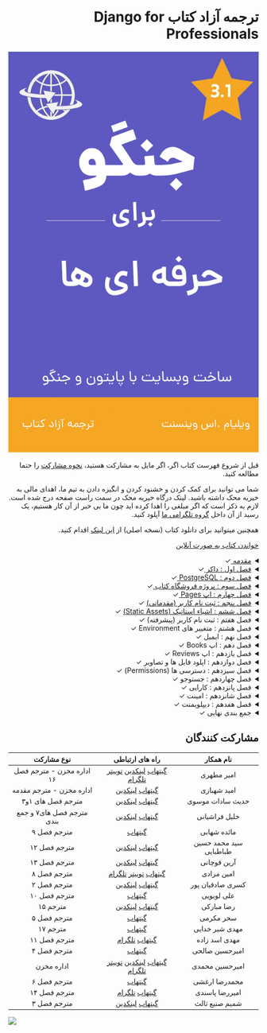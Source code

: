 <h1 dir="rtl"> ترجمه آزاد کتاب  Django for Professionals</h1>

![Cover Book](cover.jpg)


<div dir="rtl">

قبل از شروع فهرست کتاب اگر، اگر مایل به مشارکت هستید، [نحوه مشارکت](https://github.com/mthri/dfp-persian/blob/main/CONTRIBUTING.md) را حتما مطالعه کنید.

شما می توانید برای کمک کردن و خشنود کردن و انگیزه دادن به تیم ما، اهدای مالی به خیریه محک داشته باشید.
لینک درگاه خیریه محک در سمت راست صفحه درج شده است. لازم به ذکر است که اگر مبلغی را اهدا کرده اید چون ما بی خبر از آن کار هستیم، یک رسید از آن داخل [گروه تلگرامی ما](https://t.me/dfp_farsi) آپلود کنید.

همچنین میتوانید برای دانلود کتاب (نسخه اصلی) از [این لینک](https://github.com/mthri/dfp-persian/raw/main/book/Django_for_Professionals_Production_websites_with_Python_and_Django.pdf) اقدام کنید.

[خواندن کتاب به صورت آنلاین](https://github.com/mthri/dfp-persian/blob/main/book/Django_for_Professionals_Production_websites_with_Python_and_Django.pdf)
  
<details>
  <summary><a href="https://github.com/ftg-iran/dfp-persian/tree/main/0-%20Introduction#%D9%85%D9%82%D8%AF%D9%85%D9%87">مقدمه </a> ✓</summary>
  <br/>
    
  - <a href="https://github.com/mthri/dfp-persian/tree/main/0-%20Introduction#%D9%BE%DB%8C%D8%B4%D9%86%DB%8C%D8%A7%D8%B2-%D9%87%D8%A7">پیشنیاز ها </a> ✓
  - <a href="https://github.com/mthri/dfp-persian/tree/main/0-%20Introduction#%D8%B3%D8%A7%D8%AE%D8%AA%D8%A7%D8%B1-%DA%A9%D8%AA%D8%A7%D8%A8">ساختار کتاب </a> ✓
  - <a href="https://github.com/mthri/dfp-persian/tree/main/0-%20Introduction#%D8%A2%D8%B1%D8%A7%DB%8C%D8%B4-%DA%A9%D8%AA%D8%A7%D8%A8">آرایش کتاب </a> ✓
  - <a href="https://github.com/mthri/dfp-persian/tree/main/0-%20Introduction#%D9%88%DB%8C%D8%B1%D8%A7%DB%8C%D8%B4%DA%AF%D8%B1-%D9%85%D8%AA%D9%86">ادیتور متن </a> ✓
  - <a href="https://github.com/mthri/dfp-persian/tree/main/0-%20Introduction#%D8%AC%D9%85%D8%B9-%D8%A8%D9%86%D8%AF%DB%8C">نتیجه گیری </a> ✓
    
</details>
  
  
<details>
  <summary><a href="https://github.com/mthri/dfp-persian/tree/main/1-%20Docker#%D8%AF%D8%A7%DA%A9%D8%B1">فصل اول : داکر </a> ✓</summary>
  <br/>

  - <a href="https://github.com/mthri/dfp-persian/tree/main/1-%20Docker#%D8%AF%D8%A7%DA%A9%D8%B1-%DA%86%DB%8C%D8%B3%D8%AA">داکر چیست </a> ✓
  - <a href="https://github.com/mthri/dfp-persian/tree/main/1-%20Docker#%DA%A9%D8%A7%D9%86%D8%AA%DB%8C%D9%86%D8%B1-%D9%87%D8%A7-containers-%D8%AF%D8%B1-%D9%85%D9%82%D8%A7%DB%8C%D8%B3%D9%87-%D8%A8%D8%A7-%D9%85%D8%AD%DB%8C%D8%B7-%D9%87%D8%A7%DB%8C-%D9%85%D8%AC%D8%A7%D8%B2%DB%8C">تفاوت کانتینر ها و Virtual Environments </a> ✓
  - <a href="https://github.com/mthri/dfp-persian/tree/main/1-%20Docker#%D9%86%D8%B5%D8%A8-%D8%AF%D8%A7%DA%A9%D8%B1">نصب داکر </a> ✓
  - <a href="https://github.com/mthri/dfp-persian/tree/main/1-%20Docker#hello-world">Hello World با داکر </a> ✓
  - <a href="https://github.com/mthri/dfp-persian/tree/main/1-%20Docker#%D8%AC%D9%86%DA%AF%D9%88-hello-world">Hello World با جنگو </a> ✓
  - <a href="https://github.com/mthri/dfp-persian/tree/main/1-%20Docker#%D8%A7%D9%BE-pages">اپ pages </a> ✓
  - <a href="https://github.com/mthri/dfp-persian/tree/main/1-%20Docker#%D8%A7%DB%8C%D9%85%DB%8C%D8%AC-%D9%87%D8%A7-%DA%A9%D8%A7%D9%86%D8%AA%DB%8C%D9%86%D8%B1-%D9%87%D8%A7-%D9%88-%D9%85%DB%8C%D8%B2%D8%A8%D8%A7%D9%86%DB%8C-%D8%AF%D8%A7%DA%A9%D8%B1">تصاویر و کانتینر ها و میزبانی داکر </a> ✓
  - <a href="https://github.com/mthri/dfp-persian/tree/main/1-%20Docker#%DA%AF%DB%8C%D8%AA">گیت </a> ✓
  - <a href="https://github.com/mthri/dfp-persian/tree/main/1-%20Docker#%D9%86%D8%AA%DB%8C%D8%AC%D9%87-%DA%AF%DB%8C%D8%B1%DB%8C">جمع بندی </a> ✓

</details>

<details>
  <summary><a href="https://github.com/mthri/dfp-persian/tree/main/2-%20PostgreSQL#%D9%81%D8%B5%D9%84-%D8%AF%D9%88%D9%85--postgresql">فصل دوم : PostgreSQL </a> ✓</summary>
  <br/>
  
  - <a href="https://github.com/mthri/dfp-persian/tree/main/2-%20PostgreSQL#%D8%B4%D8%B1%D9%88%D8%B9-%D8%A8%D9%87-%DA%A9%D8%A7%D8%B1">شروع به کار </a> ✓
  - <a href="https://github.com/mthri/dfp-persian/tree/main/2-%20PostgreSQL#docker">داکر ✓ </a>
  - <a href="https://github.com/mthri/dfp-persian/tree/main/2-%20PostgreSQL#%D8%AD%D8%A7%D9%84%D8%AA-%D8%AA%D9%81%DA%A9%DB%8C%DA%A9-%D8%B4%D8%AF%D9%87-detached-mode">حالت تفکیک شده (Detached Mode) </a> ✓
  - <a href="https://github.com/mthri/dfp-persian/tree/main/2-%20PostgreSQL#postgresql">PostgreSQL </a> ✓
  - <a href="https://github.com/mthri/dfp-persian/tree/main/2-%20PostgreSQL#settings">تنظیمات </a> ✓
  - <a href="https://github.com/mthri/dfp-persian/tree/main/2-%20PostgreSQL#psycopg">Psycopg </a> ✓
  - <a href="https://github.com/mthri/dfp-persian/tree/main/2-%20PostgreSQL#%D8%AF%DB%8C%D8%AA%D8%A7%D8%A8%DB%8C%D8%B3-%D8%AC%D8%AF%DB%8C%D8%AF">دیتابیس جدید </a> ✓
  - <a href="https://github.com/mthri/dfp-persian/tree/main/2-%20PostgreSQL#%DA%AF%DB%8C%D8%AA">گیت </a> ✓
  - <a href="https://github.com/mthri/dfp-persian/tree/main/2-%20PostgreSQL#%D9%86%D8%AA%DB%8C%D8%AC%D9%87">جمع بندی </a> ✓
    
</details>

<details>
  <summary><a href="https://github.com/mthri/dfp-persian/tree/main/3-%20Bookstore%20Project%20#%D9%BE%D8%B1%D9%88%DA%98%D9%87-%DA%A9%D8%AA%D8%A7%D8%A8-%D9%81%D8%B1%D9%88%D8%B4%DB%8C">فصل سوم : پروژه فروشگاه کتاب </a> ✓</summary>
  <br/>
    
  - <a href="https://github.com/mthri/dfp-persian/tree/main/3-%20Bookstore%20Project%20#%D8%AF%D8%A7%DA%A9%D8%B1">داکر </a> ✓
  - <a href="https://github.com/mthri/dfp-persian/tree/main/3-%20Bookstore%20Project%20#postgresql">PostgreSQL </a> ✓
  - <a href="https://github.com/mthri/dfp-persian/tree/main/3-%20Bookstore%20Project%20#%D9%85%D8%AF%D9%84-%DB%8C%D9%88%D8%B2%D8%B1-%D8%B3%D9%81%D8%A7%D8%B1%D8%B4%DB%8C">مدل کاربر شخصی سازی شده (Custom User Model) </a> ✓
  - <a href="https://github.com/mthri/dfp-persian/tree/main/3-%20Bookstore%20Project%20#%D9%81%D8%B1%D9%85-%D8%B3%D9%81%D8%A7%D8%B1%D8%B4%DB%8C-%DB%8C%D9%88%D8%B2%D8%B1">فرم های کاربر شخصی سازی شده (Custom User Forms) </a> ✓
  - <a href="https://github.com/mthri/dfp-persian/tree/main/3-%20Bookstore%20Project%20#%D8%B3%D8%B1%D9%BE%D8%B1%D8%B3%D8%AA-%DA%A9%D8%A7%D8%B1%D8%A8%D8%B1-%D8%B3%D9%81%D8%A7%D8%B1%D8%B4%DB%8C">پنل ادمین کاربر شخصی سازی شده (Custom User Admin) </a> ✓
  - <a href="https://github.com/mthri/dfp-persian/tree/main/3-%20Bookstore%20Project%20#%D8%A7%D8%A8%D8%B1-%DA%A9%D8%A7%D8%B1%D8%A8%D8%B1">سوپریوزر (Superuser) </a> ✓
  - <a href="https://github.com/mthri/dfp-persian/tree/main/3-%20Bookstore%20Project%20#%D8%AA%D8%B3%D8%AA">تست </a> ✓
  - <a href="https://github.com/mthri/dfp-persian/tree/main/3-%20Bookstore%20Project%20#%D8%AA%D8%B3%D8%AA-%D9%87%D8%A7%DB%8C-%D9%88%D8%A7%D8%AD%D8%AF">یونیت تست ها </a> ✓
  - <a href="https://github.com/mthri/dfp-persian/tree/main/3-%20Bookstore%20Project%20#%DA%AF%DB%8C%D8%AA">گیت </a> ✓
  - <a href="https://github.com/mthri/dfp-persian/tree/main/3-%20Bookstore%20Project%20#%D9%86%D8%AA%DB%8C%D8%AC%D9%87-%DA%AF%DB%8C%D8%B1%DB%8C">جمع بندی </a> ✓
    
</details>

<details>
  <summary><a href="https://github.com/mthri/dfp-persian/tree/main/4-%20Pages%20App#%D9%81%D8%B5%D9%84--%DA%86%D9%87%D8%A7%D8%B1%D9%85--pages-app">فصل چهارم : اپ Pages </a> ✓</summary>
  <br/>
    
  - <a href="https://github.com/mthri/dfp-persian/tree/main/4-%20Pages%20App#templates">تمپلیت ها </a> ✓
  - <a href="https://github.com/mthri/dfp-persian/tree/main/4-%20Pages%20App#urls-and-views">ٰViewها و URL ها </a> ✓
  - <a href="https://github.com/mthri/dfp-persian/tree/main/4-%20Pages%20App#tests">تست ها </a> ✓
  - <a href="https://github.com/mthri/dfp-persian/tree/main/4-%20Pages%20App#testing-templates">تست کردن تمپلیت ها </a> ✓
  - <a href="https://github.com/mthri/dfp-persian/tree/main/4-%20Pages%20App#testing-html">تست کردن HTML </a> ✓
  - <a href="https://github.com/mthri/dfp-persian/tree/main/4-%20Pages%20App#setup-method">متد setUP </a> ✓
  - <a href="https://github.com/mthri/dfp-persian/tree/main/4-%20Pages%20App#resolve">Resolve </a> ✓
  - <a href="https://github.com/mthri/dfp-persian/tree/main/4-%20Pages%20App#git">گیت </a> ✓
  - <a href="https://github.com/mthri/dfp-persian/tree/main/4-%20Pages%20App#%D8%AE%D9%84%D8%A7%D8%B5%D9%87">جمع بندی </a> ✓
    
</details>
  
<details>
  <summary><a href="https://github.com/mthri/dfp-persian/tree/main/5-%20User%20Registration#%D9%81%D8%B5%D9%84--%D9%BE%D9%86%D8%AC%D9%85--user-registeration">فصل پنجم : ثبت نام کاربر (مقدماتی)</a> ✓</summary>
  <br/>
    
  - <a href="https://github.com/mthri/dfp-persian/tree/main/5-%20User%20Registration#auth-%D8%A7%D9%BE">اپ Auth</a> ✓
  - <a href="https://github.com/mthri/dfp-persian/tree/main/5-%20User%20Registration#auth-%D9%87%D8%A7%DB%8C-%D8%A7%D9%BEurl-%D9%87%D8%A7-%D9%88-view">View ها و URL های اپ Auth</a> ✓
  - <a href="https://github.com/mthri/dfp-persian/tree/main/5-%20User%20Registration#%D8%B5%D9%81%D8%AD%D9%87-%D8%A7%D8%B5%D9%84%DB%8C-homepage">صفحه اصلی (Homepage)</a> ✓
  - <a href="https://github.com/mthri/dfp-persian/tree/main/5-%20User%20Registration#%D8%B3%D9%88%D8%B1%D8%B3-%DA%A9%D8%AF-%D8%AC%D9%86%DA%AF%D9%88">سورس کد جنگو</a> ✓
  - <a href="https://github.com/mthri/dfp-persian/tree/main/5-%20User%20Registration#%D9%84%D8%A7%DA%AF%DB%8C%D9%86-%DA%A9%D8%A7%D8%B1%D8%A8%D8%B1">لاگین کاربر</a> ✓
  - <a href="https://github.com/mthri/dfp-persian/tree/main/5-%20User%20Registration#%D8%B1%DB%8C%D8%AF%D8%A7%DB%8C%D8%B1%DA%A9%D8%AA-%D9%87%D8%A7redirects">ریدارکت ها (Redirects)</a> ✓
  - <a href="https://github.com/mthri/dfp-persian/tree/main/5-%20User%20Registration#%D9%84%D8%A7%DA%AF-%D8%A7%D9%88%D8%AA-%DA%A9%D8%A7%D8%B1%D8%A8%D8%B1-log-out">لاگ اوت کاربر (Log Out)</a> ✓
  - <a href="https://github.com/mthri/dfp-persian/tree/main/5-%20User%20Registration#%D8%AB%D8%A8%D8%AA-%D9%86%D8%A7%D9%85-%DA%A9%D8%A7%D8%B1%D8%A8%D8%B1">ثبت نام کاربر</a> ✓
  - <a href="https://github.com/mthri/dfp-persian/tree/main/5-%20User%20Registration#%D8%AA%D8%B3%D8%AA-%D9%87%D8%A7">تست ها</a> ✓
  - <a href="https://github.com/mthri/dfp-persian/tree/main/5-%20User%20Registration#setuptestdata">setUpTestData()</a> ✓
  - <a href="https://github.com/mthri/dfp-persian/tree/main/5-%20User%20Registration#%DA%AF%DB%8C%D8%AA">گیت</a> ✓
  - <a href="https://github.com/mthri/dfp-persian/tree/main/5-%20User%20Registration#%D8%AC%D9%85%D8%B9-%D8%A8%D9%86%D8%AF%DB%8C">جمع بندی</a> ✓
    
</details>
  
<details>
  <summary><a href="https://github.com/mthri/dfp-persian/tree/main/6-%20Static%20Assets#%D9%81%D8%B5%D9%84-%D8%B4%D8%B4%D9%85-static-assets">فصل ششم : اشیاء استاتیک (Static Assets)</a> ✓</summary>
  <br/>
  
  - <a href="https://github.com/mthri/dfp-persian/tree/main/6-%20Static%20Assets#%D8%A8%D8%B1%D9%86%D8%A7%D9%85%D9%87-staticfiles">اپ staticfiles</a> ✓
  - <a href="https://github.com/mthri/dfp-persian/tree/main/6-%20Static%20Assets#static_url">STATIC_URL</a> ✓
  - <a href="https://github.com/mthri/dfp-persian/tree/main/6-%20Static%20Assets#staticfiles_dirs">STATICFILES_DIR</a> ✓
  - <a href="https://github.com/mthri/dfp-persian/tree/main/6-%20Static%20Assets#static_root">STATIC_ROOT</a> ✓
  - <a href="https://github.com/mthri/dfp-persian/tree/main/6-%20Static%20Assets#staticfiles_finders">STATIC_FINDERS</a> ✓
  - <a href="https://github.com/mthri/dfp-persian/tree/main/6-%20Static%20Assets#%D8%AF%D8%A7%DB%8C%D8%B1%DA%A9%D8%AA%D9%88%D8%B1%DB%8C%D9%87%D8%A7%DB%8C-%D8%A7%D8%B3%D8%AA%D8%A7%D8%AA%DB%8C%DA%A9">پوشه استاتیک (Static directory)</a> ✓
  - <a href="https://github.com/mthri/dfp-persian/tree/main/6-%20Static%20Assets#%D8%AA%D8%B5%D8%A7%D9%88%DB%8C%D8%B1">تصاویر</a> ✓
  - <a href="https://github.com/mthri/dfp-persian/tree/main/6-%20Static%20Assets#%D8%AC%D8%A7%D9%88%D8%A7-%D8%A7%D8%B3%DA%A9%D8%B1%DB%8C%D9%BE%D8%AA">جاوا اسکریپت</a> ✓
  - <a href="https://github.com/mthri/dfp-persian/tree/main/6-%20Static%20Assets#collectstatic">collectstatic</a> ✓
  - <a href="https://github.com/mthri/dfp-persian/tree/main/6-%20Static%20Assets#bootstrap">بوت استرپ (Bootstrap)</a> ✓
  - <a href="https://github.com/mthri/dfp-persian/tree/main/6-%20Static%20Assets#%D8%B5%D9%81%D8%AD%D9%87%DB%8C-about">صفحه درباره ما (About Page)</a> ✓
  - <a href="https://github.com/mthri/dfp-persian/tree/main/6-%20Static%20Assets#%D9%81%D8%B1%D9%85%D9%87%D8%A7%DB%8C-%DA%A9%D8%B1%DB%8C%D8%B3%D9%BE%DB%8C-%D8%AC%D9%86%DA%AF%D9%88">کار باDjango Crispy Forms</a> ✓
  - <a href="https://github.com/mthri/dfp-persian/tree/main/6-%20Static%20Assets#%D8%AA%D8%B3%D8%AA-%D9%87%D8%A7">تست ها</a> ✓
  - <a href="https://github.com/mthri/dfp-persian/tree/main/6-%20Static%20Assets#%DA%AF%DB%8C%D8%AA">گیت</a> ✓
  - <a href="https://github.com/mthri/dfp-persian/tree/main/6-%20Static%20Assets#%D9%86%D8%AA%DB%8C%D8%AC%D9%87%DA%AF%DB%8C%D8%B1%DB%8C">حمع بندی</a> ✓
  
</details>
  
<details>
  <summary>فصل هفتم : ثبت نام کاربر (پیشرفته) &check;</summary>
  <br>
  
  - django-allauth &check;
  - AUTHENTICATION_BACKENDS &check;
  - EMAIL_BACKEND &check;
  - ACCOUNT_LOGOUT_REDIRECT &check;
  - URL ها &check;
  - تمپلیت ها &check;
  -  ورود کاربر (Log in) &check;
  - خروج کاربر (Log Out) &check;
  - ثبت نام کاربر (Sign Up) &check;
  - تنظیمات پنل ادمین &check;
  - ورود کاربر فقط با ایمیل (Email Only Login) &check;
  - تست ها &check;
  - احراز هویت با شبکه های اجتماعی &check;
  - گیت &check;
  - جمع بندی &check;
  
</details>
  
<details>
  <summary>فصل هشتم : متغییر های Environment &check;</summary>
  <br>
  
  - environs[django] &check;
  - SECRET_KEY &check;
  - DEBUG و ALLOWED_HOSTS &check;
  - DATABASES &check;
  - گیت &check;
  - جمع بندی &check;
  
</details>
  
<details>
  <summary>فصل نهم : ایمیل &check;</summary>
  <br>
  
  - تایید ایمیل شخصی سازی شده &check;
  - صفحه تایید ایمیل &check;
  - تغییر و بازنشانی رمز &check;
  - سرویس ایمیل در جنگو &check;
  - گیت &check;
  - جمع بندی &check;
  
</details>
  
<details>
  <summary>فصل دهم : اپ Books &check;</summary>
  <br>
  
  - Model ها &check;
  - پنل ادمین &check;
  - URL ها &check;
  - View ها &check;
  - تمپلیت ها &check;
  - object_list &check;
  - صفحه جداگانه برای هر کتاب &check;
  - context_object_name &check;
  - get_absolute_url &check;
  - تفاوت Primary Keys با ID ها &check;
  - تفاوت Slug ها با UUID ها &check;
  - نوار پیمایش (Navbar) &check;
  - تست ها &check;
  - گیت &check;
  - جمع بندی &check;
    
</details>
  
<details>
  <summary>فصل یازدهم : اپ Reviews &check;</summary>
  <br>
  
  - Foreign Key ها &check;
  - مدل Review ها &check;
  - تنظیم ادمین پنل &check;
  - تمپلیت ها &check;
  - تست ها &check;
  - گیت &check;
  - جمع بندی &check;
  
</details>
  
<details>
  <summary>فصل دوازدهم : اپلود فایل ها و تصاویر &check;</summary>
  <br>
  
  - فایل های رسانه ای (Media Files) &check;
  - Model ها &check;
  - تنظیم پنل ادمین &check; 
  - تمپلیت ها &check;
  - قدم های فراتر &check;
  - گیت &check;
  - جمع بندی &check;
  
</details>

<details>
  <summary>فصل سیزدهم : دسترسی ها (Permissions) &check;</summary>
  <br>
  
  - فقط کاربر های وارد شده مجازند (Logged-In Users Only) &check;
  - دسترسی ها &check;
  - دسترسی های شخصی سازی شده (Custom Permissions) &check;
  - دسترسی های کاربر &check;
  - PermissionRequiredMixin &check;
  - گروه ها و UserPassesTestMixin &check;
  - تست ها &check;
  - گیت &check;
  - جمع بندی &check;
    
</details>
  
<details>
  <summary>فصل چهاردهم : جستوجو &check;</summary>
  <br>
  
  - صفحه نتایج جستوجو &check;
  - فیلتر های مقدماتی (Basic Filtering) &check;
  - اشیاء Q (Q Objects) &check;
  - Form ها &check;
  - Form جستوجو &check;
  - گیت &check;
  - جمع بندی &check;
    
</details>
  
<details>
  <summary>فصل پانزدهم : کارایی &check;</summary>
  <br>
  
  - ابزار django-debug-toolbar &check;
  - آنالیز صفحه ها &check; 
  - select_related و prefetch_related &check;
  - کشینگ (Caching) &check;
  - ایندکس ها (Indexes) &check;
  - django-extensions &check;
  - فرانت اند و متعلقات آن &check;
  - گیت &check;
  - جمع بندی &check;
    
</details>
  
<details>
  <summary>فصل شانزدهم : امینت &check;</summary>
  <br>
  
  - مهندسی اجتماعی (Social Engineering) &check;
  - آپدیت های جنگو &check;
  - چک لیست های دیپلویمنت (Deployment Checklist) &check;
  - docker-compose-prod.yml &check;
  - DEBUG &check;
  - پیش فرض ها (Defaults) &check;
  - SECRET_KEY &check;
  - امنیت وب &check;
  - تزریق SQL (SQL injection) &check;
  - تزریق اسکریپت از طریق وبگاه (XSS) &check;
  - جعل درخواست میان وبگاهی (CSRF) &check;
  - مقابله با کلیک دزدی (Clickjacking Protection) &check;
  - HTTPS/SSL &check;
  - انتقال اکیدا ایمن HTTP (HSTS) &check;
  - ایمن کردن کوکی ها  &check;
  - ارتقا امنیت ادمین (Admin Hardening) &check;
  - گیت &check;
  - جمع بندی &check;
    
</details>
  
  
<details>
  <summary>فصل هفدهم : دیپلویمنت &check;</summary>
  <br>
  
  -  تفاوت PasS و IasS &check;
  - WhiteNoise &check;
  - فایل های رسانه ای (Media Files) &check;
  - Gunicorn &check;
  - Heroku &check;
  - دیپلویمنت با داکر &check;
  - heroku.yml &check;
  - دیپلوی Heroku &check;
  - SECURE_PROXY_SSL_HEADER &check;
  - لاگ های Heroku &check;
  - افزونه های Heroku &check;
  - جمع بندی &check;
  
</details>
  
<details>
  <summary>جمع بندی نهایی &check;</summary>
  <br>
  
  - منابع یادگیری بیشتر &check;
  - بازخورد ها &check;
  
</details>

</div>
  
<h2 dir="rtl">
مشارکت کنندگان
</h2>

<div dir="rtl">
  
|نام همکار|راه های ارتباطی|نوع مشارکت
|:-:|:-:|:-:|
|امیر مطهری|[گیتهاب](https://github.com/mthri) [لینکدین](https://www.linkedin.com/in/amir-motahari-963689138/) [توییتر](https://twitter.com/a_mthri) [تلگرام](https://t.me/a_motahari)|اداره مخزن - مترجم فصل ۱۶|
|امید شهبازی|[گیتهاب](https://github.com/themaximalist) [لینکدین](https://linkedin.com/in/omid-shahbazi-76635b21b)| اداره مخزن - مترجم مقدمه|
|حدیث سادات موسوی|[گیتهاب](https://github.com/cemusavi) [لینکدین](https://linkedin.com/in/hadis-sadat-mousavi-178108219)|مترجم فصل های ۱و۳|
|خلیل فراشیانی|[گیتهاب](https://github.com/khalil-farashiani) [لینکدین](https://linkedin.com/in/khalil-farashiani-36393b21a)|مترجم فصل های۷ و جمع بندی|
|مائده شهابی|[گیتهاب](https://github.com/mashahabi15)|مترجم فصل ۹|
|سید محمد حسین طباطبایی|[گیتهاب](https://github.com/smhtbtb) [لینکدین](https://linkedin.com/in/mohammad-hosein-tabatabaei)|مترجم فصل ۱۲|
|آرین قوچانی|[گیتهاب](https://github.com/arianghoochani) [لینکدین](https://linkedin.com/in/arian-ghoochani-690980168)|مترجم فصل ۱۳|
|امین مرادی|[گیتهاب](https://github.com/aminmoradim) [توییتر](https://twitter.com/amin_moradim) [تلگرام](https://t.me/amin_moradim)|مترجم فصل ۸ |
|کسری صادقیان پور|[گیتهاب](https://github.com/Kasra1377) [لینکدین](https://linkedin.com/in/kasra-sadeghian-pour-87a928204)|مترجم فصل ۲|
|علی لویویی|[گیتهاب](https://github.com/aliloloee)|مترجم فصل ۱۰|
|رضا مبارکی|[گیتهاب](https://github.com/MrRezoo) [لینکدین](https://www.linkedin.com/in/mrrezoo/) |مترجم ۱۵|
|سحر مکرمی|[گیتهاب](https://github.com/mokarramis)|مترجم فصل ۵|
|مهدی شیر خدایی|[گیتهاب](https://github.com/Mimshimzim)|مترجم ۱۷|
|مهدی اسد زاده|[گیتهاب](https://github.com/mahdi-asadzadeh) [تلگرام](https://t.me/mahdi_asadzadeh)|مترجم فصل ۱۱|
|امیرحسین صالحی|[گیتهاب](https://github.com/Amir796-hash)|مترجم فصل ۴|
|امیرحسین محمدی|[گیتهاب](https://github.com/BlackIQ) [لینکدین](https://linkedin.com/in/amirhosseinmohammadi) [توییتر](https://twitter.com/GNU_Amir)  [تلگرام](https://t.me/BlackIQ)| اداره مخزن|
|محمدرضا ارغشی|[گیتهاب](https://github.com/phpreza)|مترجم فصل ۶| 
|امیررضا پاسندی|[گیتهاب](https://github.com/amirpsd) [تلگرام](https://t.me/amir_psd2)|مترجم فصل ۱۴|
|شمیم صنیع ثالث|[گیتهاب](https://github.com/smimahs) [لینکدین](https://www.linkedin.com/in/shsanisales/)|مترجم فصل ۳|
  
</div>

<a href="https://github.com/mthri/dfp-persian/graphs/contributors"><img src="https://contrib.rocks/image?repo=mthri/dfp-persian" /></a>

